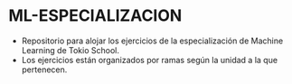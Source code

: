 ﻿# **ML-ESPECIALIZACION**

- Repositorio para alojar los ejercicios de la especialización de Machine Learning de Tokio School.
- Los ejercicios están organizados por ramas según la unidad a la que pertenecen.
